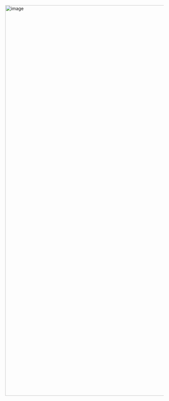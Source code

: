 <img width="1242" alt="image" src="https://user-images.githubusercontent.com/40370544/228238082-c17b0eb8-2e10-4f08-bc10-cb13edaee223.png">
